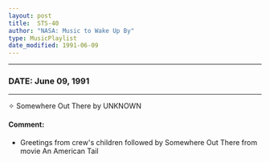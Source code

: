 ```yaml
---
layout: post
title:  STS-40
author: "NASA: Music to Wake Up By"
type: MusicPlaylist
date_modified: 1991-06-09
---
```


----
### DATE: June 09, 1991
----
✧ Somewhere Out There by UNKNOWN

#### Comment:
* Greetings from crew's children followed by Somewhere Out There from movie An American Tail
